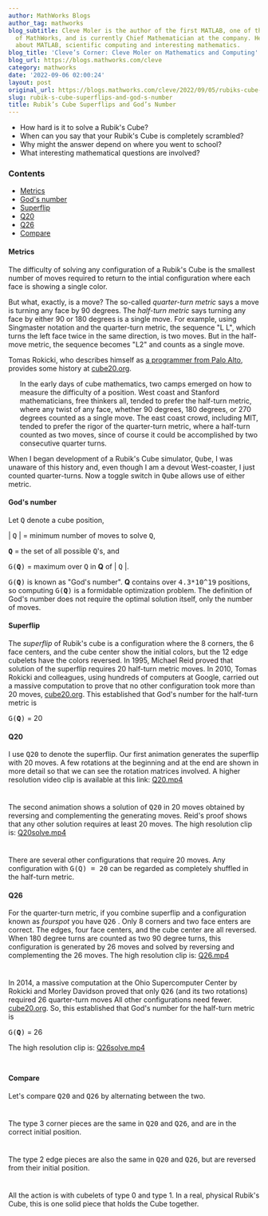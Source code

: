 ```yaml
---
author: MathWorks Blogs
author_tag: mathworks
blog_subtitle: Cleve Moler is the author of the first MATLAB, one of the founders
  of MathWorks, and is currently Chief Mathematician at the company. He writes here
  about MATLAB, scientific computing and interesting mathematics.
blog_title: 'Cleve’s Corner: Cleve Moler on Mathematics and Computing'
blog_url: https://blogs.mathworks.com/cleve
category: mathworks
date: '2022-09-06 02:00:24'
layout: post
original_url: https://blogs.mathworks.com/cleve/2022/09/05/rubiks-cube-superflips-and-gods-number/?s_tid=feedtopost
slug: rubik-s-cube-superflips-and-god-s-number
title: Rubik’s Cube Superflips and God’s Number
---
```


<div class="content"><!--introduction--><div><ul><li>How hard is it to solve a Rubik's Cube?</li><li>When can you say that your Rubik's Cube is completely scrambled?</li><li>Why might the answer depend on where you went to school?</li><li>What interesting mathematical questions are involved?</li></ul></div>
<!--/introduction--><h3>Contents</h3><div><ul><li><a href="https://feeds.feedburner.com/mathworks/moler#3c346c42-143c-4ddf-aa1d-d75e75c29b38">Metrics</a></li><li><a href="https://feeds.feedburner.com/mathworks/moler#a32fd551-4332-475a-a222-185f9d2ae2d0">God's number</a></li><li><a href="https://feeds.feedburner.com/mathworks/moler#eece078d-6a7b-423f-9218-5476dc32fcc1">Superflip</a></li><li><a href="https://feeds.feedburner.com/mathworks/moler#e237f0a5-b64d-4df1-a432-d475f0d68ae5">Q20</a></li><li><a href="https://feeds.feedburner.com/mathworks/moler#707dbec1-844c-46fe-9ea1-722ae2c4685c">Q26</a></li><li><a href="https://feeds.feedburner.com/mathworks/moler#88069ce9-4903-4668-a121-0ba2741eabaa">Compare</a></li></ul></div>
<h4>Metrics<a name="3c346c42-143c-4ddf-aa1d-d75e75c29b38"></a></h4><p>The difficulty of solving any configuration of a Rubik's Cube is the smallest number of moves required to return to the intial configuration where each face is showing a single color.</p>
<p>But what, exactly, is a move?  The so-called <i>quarter-turn metric</i> says a move is turning any face by 90 degrees.  The <i>half-turn metric</i> says turning any face by either 90 or 180 degrees is a single move.  For example, using Singmaster notation and the quarter-turn metric, the sequence "L L", which turns the left face twice in the same direction, is two moves.  But in the half-move metric, the sequence becomes "L2" and counts as a single move.</p>
<p>Tomas Rokicki, who describes himself as <a href="https://tomas.rokicki.com">a programmer from Palo Alto</a>, provides some history at <a href="https://cube20.org/qtm">cube20.org</a>.</p>
<p>
<p style="margin-left: 3ex;">
In the early days of cube mathematics, two camps emerged on how to
 measure the difficulty of a position. West coast and Stanford
 mathematicians, free thinkers all, tended to prefer the half-turn
 metric, where any twist of any face, whether 90 degrees, 180 degrees,
 or 270 degrees counted as a single move. The east coast crowd,
 including MIT, tended to prefer the rigor of the quarter-turn metric,
 where a half-turn counted as two moves, since of course it could be
 accomplished by two consecutive quarter turns.
</p>

</p>
<p>When I began development of a Rubik's Cube simulator, <tt>Qube</tt>, I was unaware of this history and, even though I am a devout West-coaster, I just counted quarter-turns.  Now a toggle switch in <tt>Qube</tt> allows use of either metric.</p>
<h4>God's number<a name="a32fd551-4332-475a-a222-185f9d2ae2d0"></a></h4><p>Let <tt>Q</tt> denote a cube position,</p>
<p>| <tt>Q</tt> | = minimum number of moves to solve <tt>Q</tt>,</p>
<p><tt><b>Q</b></tt> = the set of all possible <tt>Q</tt>'s, and</p>
<p><tt>G(<b>Q</b>)</tt> = maximum over <tt>Q</tt> in <b>Q</b> of | <tt>Q</tt> |.</p>
<p><tt>G(<b>Q</b>)</tt> is known as "God's number". <b>Q</b> contains over <tt>4.3*10^19</tt> positions, so computing <tt>G(<b>Q</b>)</tt> is a formidable optimization problem.  The definition of God's number does not require the optimal solution itself, only the number of moves.</p>
<h4>Superflip<a name="eece078d-6a7b-423f-9218-5476dc32fcc1"></a></h4><p>The <i>superflip</i> of Rubik's cube is a configuration where the 8 corners, the 6 face centers, and the cube center show the initial colors, but the 12 edge cubelets have the colors reversed. In 1995, Michael Reid proved that solution of the superflip requires 20 half-turn metric moves. In 2010, Tomas Rokicki and colleagues, using hundreds of computers at Google, carried out a massive computation to prove that no other configuration took more than 20 moves, <a href="https://cube20.org/qtm">cube20.org</a>. This established that God's number for the half-turn metric is</p>
<p><tt>G(<b>Q</b>)</tt> = 20</p>
<h4>Q20<a name="e237f0a5-b64d-4df1-a432-d475f0d68ae5"></a></h4><p>I use <tt>Q20</tt> to denote the superflip. Our first animation generates the superflip with 20 moves. A few rotations at the beginning and at the end are shown in more detail so that we can see the rotation matrices involved. A higher resolution video clip is available at this link: <a href="https://blogs.mathworks.com/cleve/files/Q20.mp4">Q20.mp4</a></p>
<p><img alt="" hspace="5" src="http://blogs.mathworks.com/cleve/files/Q20.gif" vspace="5" /> </p>
<p>The second animation shows a solution of <tt>Q20</tt> in 20 moves obtained by reversing and complementing the generating moves. Reid's proof shows that any other solution requires at least 20 moves. The high resolution clip is: <a href="https://blogs.mathworks.com/cleve/files/Q20solve.mp4">Q20solve.mp4</a></p>
<p><img alt="" hspace="5" src="http://blogs.mathworks.com/cleve/files/Q20solve.gif" vspace="5" /> </p>
<p>There are several other configurations that require 20 moves. Any configuration with <tt>G(Q) = 20</tt> can be regarded as completely shuffled in the half-turn metric.</p>
<h4>Q26<a name="707dbec1-844c-46fe-9ea1-722ae2c4685c"></a></h4><p>For the quarter-turn metric, if you combine superflip and a configuration known as <i>fourspot</i> you have <tt>Q26</tt> . Only 8 corners and two face enters are correct. The edges, four face centers, and the cube center are all reversed. When 180 degree turns are counted as two 90 degree turns, this configuration is generated by 26 moves and solved by reversing and complementing the 26 moves. The high resolution clip is: <a href="https://blogs.mathworks.com/cleve/files/Q26.mp4">Q26.mp4</a></p>
<p><img alt="" hspace="5" src="http://blogs.mathworks.com/cleve/files/Q26.gif" vspace="5" /> </p>
<p>In 2014, a massive computation at the Ohio Supercomputer Center by Rokicki and Morley Davidson proved that only <tt>Q26</tt> (and its two rotations) required 26 quarter-turn moves  All other configurations need fewer. <a href="https://cube20.org/qtm">cube20.org</a>. So, this established that God's number for the half-turn metric is</p>
<p><tt>G(<b>Q</b>)</tt> = 26</p>
<p>The high resolution clip is: <a href="https://blogs.mathworks.com/cleve/files/Q26solve.mp4">Q26solve.mp4</a></p>
<p><img alt="" hspace="5" src="http://blogs.mathworks.com/cleve/files/Q26solve.gif" vspace="5" /> </p>
<h4>Compare<a name="88069ce9-4903-4668-a121-0ba2741eabaa"></a></h4><p>Let's compare <tt>Q20</tt> and <tt>Q26</tt> by alternating between the two.</p>
<p><img alt="" hspace="5" src="http://blogs.mathworks.com/cleve/files/flipper03.gif" vspace="5" /> </p>
<p>The type 3 corner pieces are the same in <tt>Q20</tt> and <tt>Q26</tt>, and are in the correct initial position.</p>
<p><img alt="" hspace="5" src="http://blogs.mathworks.com/cleve/files/flipper33.gif" vspace="5" /> </p>
<p>The type 2 edge pieces are also the same in <tt>Q20</tt> and <tt>Q26</tt>, but are reversed from their initial position.</p>
<p><img alt="" hspace="5" src="http://blogs.mathworks.com/cleve/files/flipper22.gif" vspace="5" /> </p>
<p>All the action is with cubelets of type 0 and type 1. In a real, physical Rubik's Cube, this is one solid piece that holds the Cube together.</p>
<p><img alt="" hspace="5" src="http://blogs.mathworks.com/cleve/files/flipper01.gif" vspace="5" /> </p>
<!-- 
    function grabCode_552a77033bf74984addf11ae10f9bb2e() {
        // Remember the title so we can use it in the new page
        title = document.title;

        // Break up these strings so that their presence
        // in the Javascript doesn't mess up the search for
        // the MATLAB code.
        t1='552a77033bf74984addf11ae10f9bb2e ' + '##### ' + 'SOURCE BEGIN' + ' #####';
        t2='##### ' + 'SOURCE END' + ' #####' + ' 552a77033bf74984addf11ae10f9bb2e';
    
        b=document.getElementsByTagName('body')[0];
        i1=b.innerHTML.indexOf(t1)+t1.length;
        i2=b.innerHTML.indexOf(t2);
 
        code_string = b.innerHTML.substring(i1, i2);
        code_string = code_string.replace(/REPLACE_WITH_DASH_DASH/g,'--');

        // Use /x3C/g instead of the less-than character to avoid errors 
        // in the XML parser.
        // Use '\x26#60;' instead of '<' so that the XML parser
        // doesn't go ahead and substitute the less-than character. 
        code_string = code_string.replace(/\x3C/g, '\x26#60;');

        copyright = 'Copyright 2022 The MathWorks, Inc.';

        w = window.open();
        d = w.document;
        d.write('<pre>\n');
        d.write(code_string);

        // Add copyright line at the bottom if specified.
        if (copyright.length > 0) {
            d.writeln('');
            d.writeln('%%');
            if (copyright.length > 0) {
                d.writeln('% _' + copyright + '_');
            }
        }

        d.write('</pre>\n');

        d.title = title + ' (MATLAB code)';
        d.close();
    }   
     --><p style="text-align: right; font-size: xx-small; font-weight: lighter; font-style: italic; color: gray;"><br /><a href=""><span style="font-size: x-small; font-style: italic;">Get 
      the MATLAB code <noscript>(requires JavaScript)</noscript></span></a><br /><br />
      Published with MATLAB&reg; R2022b<br /></p>
</div>
<!--
552a77033bf74984addf11ae10f9bb2e ##### SOURCE BEGIN #####
%% Rubik's Cube Superflips and God's Number
% * How hard is it to solve a Rubik's Cube?
% * When can you say that your Rubik's Cube is completely scrambled?
% * Why might the answer depend on where you went to school?
% * What interesting mathematical questions are involved?
 
%% Metrics
% The difficulty of solving any configuration of a Rubik's Cube
% is the smallest number of moves required to return to the intial
% configuration where each face is showing a single color.
%
% But what, exactly, is a move?  The so-called _quarter-turn metric_ says
% a move is turning any face by 90 degrees.  The _half-turn metric_ says
% turning any face by either 90 or 180 degrees is a single move.  For
% example, using Singmaster notation and the quarter-turn metric, the 
% sequence "L L", which turns the left face twice in the same direction,
% is two moves.  But in the half-move metric, the sequence becomes "L2"
% and counts as a single move.
%
% Tomas Rokicki, who describes himself as 
% <https://tomas.rokicki.com a programmer from Palo Alto>, provides
% some history at <https://cube20.org/qtm cube20.org>.
%
% <html>
% <p style="margin-left:3ex;">
% In the early days of cube mathematics, two camps emerged on how to 
%  measure the difficulty of a position. West coast and Stanford 
%  mathematicians, free thinkers all, tended to prefer the half-turn
%  metric, where any twist of any face, whether 90 degrees, 180 degrees, 
%  or 270 degrees counted as a single move. The east coast crowd, 
%  including MIT, tended to prefer the rigor of the quarter-turn metric, 
%  where a half-turn counted as two moves, since of course it could be 
%  accomplished by two consecutive quarter turns.
% </p>

% </html>
%
% When I began development of a Rubik's Cube simulator, |Qube|,
% I was unaware of this history and, even though I am a devout
% West-coaster, I just counted quarter-turns.  Now a toggle switch in 
% |Qube| allows use of either metric.

%% God's number
% Let |Q| denote a cube position, 
%
% | |Q| | = minimum number of moves to solve |Q|,
% 
% |*Q*| = the set of all possible |Q|'s, and
%
% |G(*Q*)| = maximum over |Q| in *Q* of | |Q| |.
%
% |G(*Q*)| is known as "God's number".
% *Q* contains over |4.3*10^19| positions, so computing |G(*Q*)| is a
% formidable optimization problem.  The definition of God's number does
% not require the optimal solution itself, only the number of moves.

%% Superflip
% The _superflip_ of Rubik's cube is a configuration where the 8 corners,
% the 6 face centers, and the cube center show   
% the initial colors, but the 12 edge cubelets have the colors reversed.
% In 1995, Michael Reid proved that solution of the superflip requires
% 20 half-turn metric moves. In 2010, Tomas Rokicki and colleagues,
% using hundreds of computers at Google, carried out a massive computation
% to prove that no other configuration took more than 20 moves,
% <https://cube20.org/qtm cube20.org>.
% This established that God's number for the half-turn metric is
%
% |G(*Q*)| = 20
%

%% Q20
% I use |Q20| to denote the superflip. 
% Our first animation generates the superflip with 20 moves.
% A few rotations at the beginning and at the end are shown in more
% detail so that we can see the rotation matrices involved.
% A higher resolution video clip is available at this link:
% <https://blogs.mathworks.com/cleve/files/Q20.mp4 Q20.mp4>
%
% <<Q20.gif>>
%

%%
% The second animation shows a solution of |Q20| in 20 moves obtained
% by reversing and complementing the generating moves.
% Reid's proof shows that any other solution requires at least 20 moves.
% The high resolution clip is:
% <https://blogs.mathworks.com/cleve/files/Q20solve.mp4 Q20solve.mp4>
%
% <<Q20solve.gif>>
%   
% There are several other configurations that require 20 moves.
% Any configuration with |G(Q) = 20| can be regarded as completely
% shuffled in the half-turn metric.

%% Q26
% For the quarter-turn metric,
% if you combine superflip and a configuration known as _fourspot_
% you have |Q26| .
% Only 8 corners and two face enters are correct.
% The edges, four face centers, and the cube center are all reversed.
% When 180 degree turns are counted as two 90 degree turns,
% this configuration is generated by 26 moves and solved by reversing
% and complementing the 26 moves.
% The high resolution clip is:
% <https://blogs.mathworks.com/cleve/files/Q26.mp4 Q26.mp4>
%
% <<Q26.gif>>
%
% In 2014, a massive computation at the Ohio Supercomputer Center
% by Rokicki and Morley Davidson proved that only |Q26| (and its two
% rotations) required 26 quarter-turn moves  All other configurations
% need fewer.
% <https://cube20.org/qtm cube20.org>.
% So, this established that God's number for the half-turn metric is
%
% |G(*Q*)| = 26
%
% The high resolution clip is:
% <https://blogs.mathworks.com/cleve/files/Q26solve.mp4 Q26solve.mp4>
%
% <<Q26solve.gif>>
%

%% Compare
% Let's compare |Q20| and |Q26| by alternating between the two.
%
% <<flipper03.gif>>
%

%%
% The type 3 corner pieces are the same in |Q20| and |Q26|,
% and are in the correct initial position.
%
% <<flipper33.gif>>
%

%%
% The type 2 edge pieces are also the same in |Q20| and |Q26|,
% but are reversed from their initial position.
%
% <<flipper22.gif>>
%

%%
% All the action is with cubelets of type 0 and type 1.
% In a real, physical Rubik's Cube, this is one solid piece that holds
% the Cube together.
%
% <<flipper01.gif>>
%
%
##### SOURCE END ##### 552a77033bf74984addf11ae10f9bb2e
-->